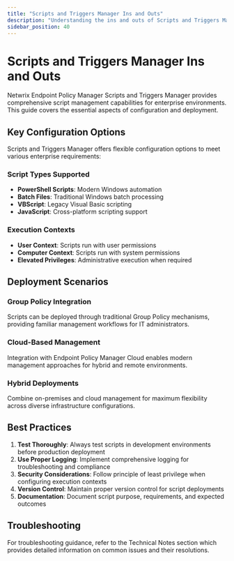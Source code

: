 ```yaml
---
title: "Scripts and Triggers Manager Ins and Outs"
description: "Understanding the ins and outs of Scripts and Triggers Manager"
sidebar_position: 40
---
```


# Scripts and Triggers Manager Ins and Outs

Netwrix Endpoint Policy Manager Scripts and Triggers Manager provides comprehensive script management capabilities for enterprise environments. This guide covers the essential aspects of configuration and deployment.

## Key Configuration Options

Scripts and Triggers Manager offers flexible configuration options to meet various enterprise requirements:

### Script Types Supported
- **PowerShell Scripts**: Modern Windows automation
- **Batch Files**: Traditional Windows batch processing  
- **VBScript**: Legacy Visual Basic scripting
- **JavaScript**: Cross-platform scripting support

### Execution Contexts
- **User Context**: Scripts run with user permissions
- **Computer Context**: Scripts run with system permissions
- **Elevated Privileges**: Administrative execution when required

## Deployment Scenarios

### Group Policy Integration
Scripts can be deployed through traditional Group Policy mechanisms, providing familiar management workflows for IT administrators.

### Cloud-Based Management
Integration with Endpoint Policy Manager Cloud enables modern management approaches for hybrid and remote environments.

### Hybrid Deployments
Combine on-premises and cloud management for maximum flexibility across diverse infrastructure configurations.

## Best Practices

1. **Test Thoroughly**: Always test scripts in development environments before production deployment
2. **Use Proper Logging**: Implement comprehensive logging for troubleshooting and compliance
3. **Security Considerations**: Follow principle of least privilege when configuring execution contexts
4. **Version Control**: Maintain proper version control for script deployments
5. **Documentation**: Document script purpose, requirements, and expected outcomes

## Troubleshooting

For troubleshooting guidance, refer to the Technical Notes section which provides detailed information on common issues and their resolutions.